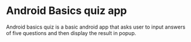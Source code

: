 # Android Basics quiz app
Android basics quiz is a basic android app that asks user to input answers of five questions and then display the result in popup.
